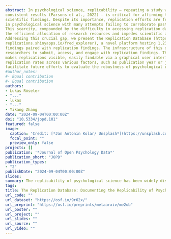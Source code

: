 ```yaml
---
abstract: In psychological science, replicability — repeating a study with a new sample achieving
consistent results (Parsons et al., 2022) — is critical for affirming the validity of
scientific findings. Despite its importance, replication efforts are few and far between
in psychological science with many attempts failing to corroborate past findings.
This scarcity, compounded by the difficulty in accessing replication data, jeopardizes
the efficient allocation of research resources and impedes scientific advancement.
Addressing this crucial gap, we present the Replication Database (https://forrt-
replications.shinyapps.io/fred_explorer), a novel platform hosting 1,239 original
findings paired with replication findings. The infrastructure of this database allows
researchers to submit, access, and engage with replication findings. The database
makes replications visible, easily findable via a graphical user interface, and tracks
replication rates across various factors, such as publication year or journal. This will
facilitate future efforts to evaluate the robustness of psychological research.
#author_notes:
#- Equal contribution
#- Equal contribution
authors:
- Lukas Röseler
- "..."
- lukas
- "..."
- Yikang Zhang
date: "2024-09-04T00:00:00Z"
doi: "10.5334/jopd.101"
featured: false
image:
  caption: 'Credit: [*Jan Antonin Kolar/ Unsplash*](https://unsplash.com/photos/brown-wooden-drawer-lRoX0shwjUQ?utm_content=creditCopyText&utm_medium=referral&utm_source=unsplash)'
  focal_point: ""
  preview_only: false
projects: []
publication: '*Journal of Open Psychology Data*'
publication_short: "JOPD"
publication_types:
- "2"
publishDate: "2024-09-04T00:00:00Z"
slides: 
summary: The replicability of psychological science has been widely discussed since the Reproducibility Project back in 2015. This paper introduces the Replication Database, a platform that hosts 1,239 original findings paired with replication findings. In addition to supporting research on replicability in general, this dynamic database is intended to make it easier to find replications of specific studies, and thus base teaching and research on more robust evidence.
tags:
title: The Replication Database: Documenting the Replicability of Psychological Science
url_code: ""
url_dataset: "https://osf.io/9r62x/"
url_preprint: "https://osf.io/preprints/metaarxiv/me2ub"
url_poster: ""
url_project: ""
url_slides: ""
url_source: ""
url_video: ""
---
```



